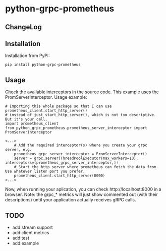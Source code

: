 # python-grpc-prometheus


## ChangeLog


## Installation

Installation from PyPI:  
```
pip install python-grpc-prometheus
```

## Usage

Check the available interceptors in the source code. This example uses the PromServerInterceptor.
Usage example:
```
# Importing this whole package so that I can use prometheus_client.start_http_server()
# instead of just start_http_server(), which is not too descriptive. But it's your call.
import prometheus_client
from python_grpc_prometheus.prometheus_server_interceptor import PromServerInterceptor

<...>
    # Add the required interceptor(s) where you create your grpc server, e.g.
    prometheus_grpc_server_interceptor = PromServerInterceptor()
    server = grpc.server(ThreadPoolExecutor(max_workers=10), interceptors=(prometheus_grpc_server_interceptor,))
    # Start the http server where prometheus can fetch the data from. Use whatever listen port you prefer.
    prometheus_client.start_http_server(8000)
<...>
```

Now, when running your aplication, you can check http://localhost:8000 in a browser.
Note: the grpc_* metrics will just show commented out (with their descriptions) until your application actually receives gRPC calls.


## TODO

- add stream support
- add client metrics
- add test
- add example
